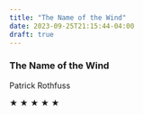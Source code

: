 ```yaml
---
title: "The Name of the Wind"
date: 2023-09-25T21:15:44-04:00
draft: true
---
```


### The Name of the Wind

Patrick Rothfuss

&#9733; &#9733; &#9733; &#9733; &#9733;
